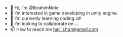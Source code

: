 - 👋 Hi, I’m @IbrahimNote
- 👀 I’m interested in game developing in unity engine.
- 🌱 I’m currently learning coding c#
- 💞️ I’m looking to collaborate on ...
- 📫 How to reach me halil.i.hgr@gmail.com

<!---
IbrahimNote/IbrahimNote is a ✨ special ✨ repository because its `README.md` (this file) appears on your GitHub profile.
You can click the Preview link to take a look at your changes.
--->
